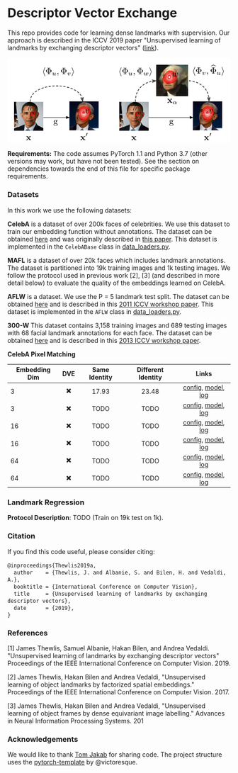# Descriptor Vector Exchange


This repo provides code for learning dense landmarks with supervision.  Our approach is described in the ICCV 2019 paper "Unsupervised learning of landmarks by exchanging descriptor vectors" ([link]()).


![CE diagram](figs/DVE.png)


**Requirements:** The code assumes PyTorch 1.1 and Python 3.7 (other versions may work, but have not been tested).  See the section on dependencies towards the end of this file for specific package requirements.

### Datasets

In this work we use the following datasets:

**CelebA** is a dataset of over 200k faces of celebrities.  We use this dataset to train our embedding function without annotations. The dataset can be obtained [here](http://mmlab.ie.cuhk.edu.hk/projects/CelebA.html) and was originally described in [this paper](http://openaccess.thecvf.com/content_iccv_2015/papers/Liu_Deep_Learning_Face_ICCV_2015_paper.pdf). This dataset is implemented in the `CelebABase` class in [data_loaders.py](data_loader/data_loaders.py).

**MAFL** is a dataset of over 20k faces which includes landmark annotations.  The dataset is partitioned into 19k training images and 1k testing images.  We follow the protocol used in previous work [2], [3] (and described in more detail below) to evaluate the quality of the embeddings learned on CelebA.

**AFLW** is a dataset. We use the P = 5 landmark test split. The dataset can be obtained [here]() and is described in this [2011 ICCV workshop paper](http://citeseerx.ist.psu.edu/viewdoc/download?doi=10.1.1.384.2988&rep=rep1&type=pdf). This dataset is implemented in the `AFLW` class in [data_loaders.py](data_loader/data_loaders.py).


**300-W** This dataset contains 3,158 training images and 689 testing images with 68 facial landmark annotations for each face.  The dataset can be obtained [here](https://ibug.doc.ic.ac.uk/resources/300-W/) and is described in this [2013 ICCV workshop paper](https://www.cv-foundation.org/openaccess/content_iccv_workshops_2013/W11/papers/Sagonas_300_Faces_in-the-Wild_2013_ICCV_paper.pdf). 

**CelebA Pixel Matching**

| Embedding Dim | DVE | Same Identity | Different Identity | Links | 
| ------------- | :-: | :----: | :----: | :----: |
|  3 | :heavy_multiplication_x: | 17.93 | 23.48 | [config](http:/www.robots.ox.ac.uk/~vgg/research/DVE/data/models/celeba-smallnet-3d/2019-07-31_10-54-09/config.json), [model](http:/www.robots.ox.ac.uk/~vgg/research/DVE/data/models/celeba-smallnet-3d/2019-07-31_10-54-09/model_best.pth), [log](http:/www.robots.ox.ac.uk/~vgg/research/DVE/data/log/celeba-smallnet-3d/2019-07-31_10-54-09/info.log) |
|  3 | :heavy_multiplication_x: | TODO | TODO | [config](TODO), [model](TODO), [log](TODO) |
|  16 | :heavy_multiplication_x: | TODO | TODO | [config](TODO), [model](TODO), [log](TODO) |
|  16 | :heavy_multiplication_x: | TODO | TODO | [config](TODO), [model](TODO), [log](TODO) |
|  64 | :heavy_multiplication_x: | TODO | TODO | [config](TODO), [model](TODO), [log](TODO) |
|  64 | :heavy_multiplication_x: | TODO | TODO | [config](TODO), [model](TODO), [log](TODO) |

<!-- |  16 | :heavy_multiplication_x: | TODO| TODO |[config](), [model](), [log]()
|  64 | :heavy_multiplication_x: | TODO| TODO |[config](), [model](), [log]()
|  3 | :heavy_check_mark: | TODO| TODO |[config](), [model](), [log]()
|  16 | :heavy_check_mark: | TODO| TODO |[config](), [model](), [log]()
|  64 | :heavy_check_mark: | TODO| TODO |[config](), [model](), [log]() -->


### Landmark Regression


**Protocol Description**: TODO (Train on 19k test on 1k).


### Citation

If you find this code useful, please consider citing:

```
@inproceedings{Thewlis2019a,
  author    = {Thewlis, J. and Albanie, S. and Bilen, H. and Vedaldi, A.},
  booktitle = {International Conference on Computer Vision},
  title     = {Unsupervised learning of landmarks by exchanging descriptor vectors},
  date      = {2019},
}
```

### References

[1] James Thewlis, Samuel Albanie, Hakan Bilen, and Andrea Vedaldi. "Unsupervised learning of landmarks by exchanging descriptor vectors" Proceedings of the IEEE International Conference on Computer Vision. 2019.

[2] James Thewlis, Hakan Bilen and Andrea Vedaldi, "Unsupervised learning of object landmarks by factorized spatial embeddings." Proceedings of the IEEE International Conference on Computer Vision. 2017.

[3] James Thewlis, Hakan Bilen and Andrea Vedaldi, "Unsupervised learning of object frames by dense equivariant image labelling." Advances in Neural Information Processing Systems. 201


### Acknowledgements


We would like to thank [Tom Jakab](http://www.robots.ox.ac.uk/~tomj/) for sharing code.  The project structure uses the [pytorch-template](https://github.com/victoresque/pytorch-template) by @victoresque.